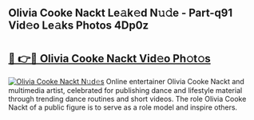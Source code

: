 ## Olivia Cooke Nackt Le𝚊k𝚎d N𝚞𝚍e - Part-q91 Vid𝚎o Le𝚊ks Photos 4Dp0z

# <h2><a href="http://fb5f6d.evod.top/?m=Olivia+Cooke+Nackt">🔗 👉🔴 Olivia Cooke Nackt Vid𝚎o Ph𝚘t𝚘s</a></h2>

[![Olivia Cooke Nackt N𝚞d𝚎s](https://i.imgur.com/8V9OHl7.gif)](http://fb5f6d.evod.top/?m=Olivia+Cooke+Nackt)
Online entertainer Olivia Cooke Nackt and multimedia artist, celebrated for publishing dance and lifestyle material through trending dance routines and short videos. The role Olivia Cooke Nackt of a public figure is to serve as a role model and inspire others. 
